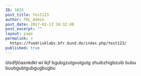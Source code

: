 ```yaml
---
ID: 1825
post_title: Test123
author: FRL_Admin
post_date: 2017-01-13 16:32:40
post_excerpt: ""
layout: page
permalink: >
  https://foodrisklabs.bfr.bund.de/index.php/test123/
published: true
---
```

ölsdfjlöasnkdkl wl lkjf bgubgzutgvutgutg
zhuibzhigbzuib
bubu
buubgubtgubgugbugbu
